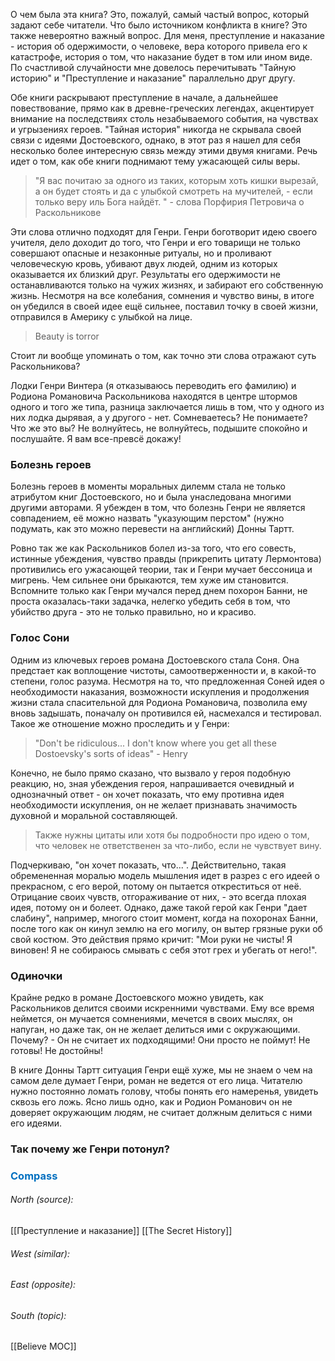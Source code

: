 О чем была эта книга? Это, пожалуй, самый частый вопрос, который задают себе читатели. Что было источником конфликта в книге? Это также невероятно важный вопрос. Для меня, преступление и наказание - история об одержимости, о человеке, вера которого привела его к катастрофе, история о том, что наказание будет в том или ином виде. По счастливой случайности мне довелось перечитывать "Тайную историю" и "Преступление и наказание" параллельно друг другу. 

Обе книги раскрывают преступление в начале, а дальнейшее повествование, прямо как в древне-греческих легендах, акцентирует внимание на последствиях столь незабываемого события, на чувствах и угрызениях героев. "Тайная история" никогда не скрывала своей связи с идеями Достоевского, однако, в этот раз я нашел для себя несколько более интересную связь между этими двумя книгами. Речь идет о том, как обе книги поднимают тему ужасающей силы веры. 

> "Я вас почитаю за одного из таких, которым хоть кишки вырезай, а он будет стоять и да с улыбкой смотреть на мучителей, - если только веру иль Бога найдёт. " - слова Порфирия Петровича о Раскольникове

Эти слова отлично подходят для Генри. Генри боготворит идею своего учителя, дело доходит до того, что Генри и его товарищи не только совершают опасные и незаконные ритуалы, но и проливают человеческую кровь, убивают двух людей, одним из которых оказывается их близкий друг. Результаты его одержимости не останавливаются только на чужих жизнях, и забирают его собственную жизнь. Несмотря на все колебания, сомнения и чувство вины, в итоге он убедился в своей идее ещё сильнее, поставил точку в своей жизни, отправился в Америку с улыбкой на лице.

> Beauty is torror

Стоит ли вообще упоминать о том, как точно эти слова отражают суть Раскольникова? 

Лодки Генри Винтера (я отказываюсь переводить его фамилию) и Родиона Романовича Раскольникова находятся в центре штормов одного и того же типа, разница заключается лишь в том, что у одного из них лодка дырявая, а у другого - нет. Сомневаетесь? Не понимаете? Что же это вы? Не волнуйтесь, не волнуйтесь, подышите спокойно и послушайте. Я вам все-превсё докажу!
### Болезнь героев

Болезнь героев в моменты моральных дилемм стала не только атрибутом книг Достоевского, но и была унаследована многими другими авторами. Я убежден в том, что болезнь Генри не является совпадением, её можно назвать "указующим перстом" (нужно подумать, как это можно перевести на английский) Донны Тартт. 

Ровно так же как Раскольников болел из-за того, что его совесть, истинные убеждения, чувство правды (прикрепить цитату Лермонтова) противились его ужасающей теории, так и Генри мучает бессоница и мигрень. Чем сильнее они брыкаются, тем хуже им становится. Вспомните только как Генри мучался перед днем похорон Банни, не проста оказалась-таки задачка, нелегко убедить себя в том, что убийство друга - это не только правильно, но и красиво.

### Голос Сони

Одним из ключевых героев романа Достоевского стала Соня. Она предстает как воплощение чистоты, самоотверженности и, в какой-то степени, голос разума. Несмотря на то, что предложенная Соней идея о необходимости наказания, возможности искупления и продолжения жизни стала спасительной для Родиона Романовича, позволила ему вновь задышать, поначалу он противился ей, насмехался и тестировал. Такое же отношение можно проследить и у Генри:

> "Don't be ridiculous... I don't know where you get all these Dostoevsky's sorts of ideas" - Henry

Конечно, не было прямо сказано, что вызвало у героя подобную реакцию, но, зная убеждения героя, напрашивается очевидный и однозначный ответ - он хочет показать, что ему противна идея необходимости искупления, он не желает признавать значимость духовной и моральной составляющей.

> Также нужны цитаты или хотя бы подробности про идею о том, что человек не ответственен за что-либо, если не чувствует вину.

Подчеркиваю, "он хочет показать, что...". Действительно, такая обремененная моралью модель мышления идет в разрез с его идеей о прекрасном, с его верой, потому он пытается откреститься от неё. Отрицание своих чувств, отгораживание от них, - это всегда плохая идея, потому он и болеет. Однако, даже такой герой как Генри "дает слабину", например, многого стоит момент, когда на похоронах Банни, после того как он кинул землю на его могилу, он вытер грязные руки об свой костюм. Это действия прямо кричит: "Мои руки не чисты! Я виновен! Я не собираюсь смывать с себя этот грех и убегать от него!".

### Одиночки

Крайне редко в романе Достоевского можно увидеть, как Раскольников делится своими искренними чувствами. Ему все время неймется, он мучается сомнениями, мечется в своих мыслях, он напуган, но даже так, он не желает делиться ими с окружающими. Почему? - Он не считает их подходящими! Они просто не поймут! Не готовы! Не достойны! 

В книге Донны Тартт ситуация Генри ещё хуже, мы не знаем о чем на самом деле думает Генри, роман не ведется от его лица. Читателю нужно постоянно ломать голову, чтобы понять его намеренья, увидеть сквозь его ложь. Ясно лишь одно, как и Родион Романович он не доверяет окружающим людям, не считает должным делиться с ними его идеями. 

### Так почему же Генри потонул?







### <span style="color:#0070c0">Compass</span>
###### North (source):
[[Преступление и наказание]]
[[The Secret History]]

###### West (similar):


###### East (opposite):


###### South (topic):
[[Believe MOC]]